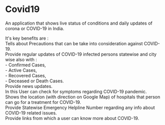 # Covid19

An application that shows live status of conditions and daily updates of corona or COVID-19 in India.

It's key benefits are :</br>
Tells about Precautions that can be take into consideration against COVID-19.</br>
Provide regular updates of COVID-19 infected persons statewise and city wise also  with :</br>
        - Confirmed Cases,</br>
        - Active Cases,</br>
        - Recovered Cases,</br>
        - Deceased or Death Cases.</br>
Provide news updates.</br>
In this User can check for symptoms regarding COVID-19 pandemic.</br>
Shows the location (with direction on Google Map) of hospitals that person can go for a treatment for COVID-19.</br>
Provide Statewise Emergency Helpline Number regarding any info about COVID-19 related issues.</br>
Provide links from which a user can know more about COVID-19.</br>
